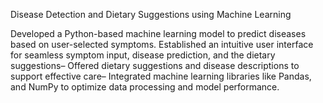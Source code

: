 Disease Detection and Dietary Suggestions using Machine Learning

 Developed a Python-based machine learning model to predict diseases based on user-selected symptoms.
 Established an intuitive user interface for seamless symptom input, disease prediction, and the dietary suggestions– Offered dietary suggestions and disease descriptions to support effective care– Integrated machine learning libraries like Pandas, and NumPy to optimize data processing and model performance.
